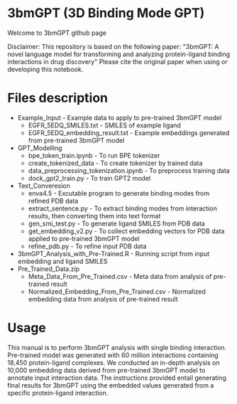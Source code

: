 # 3bmGPT (3D Binding Mode GPT)

Welcome to 3bmGPT github page

Disclaimer:
This repository is based on the following paper: "3bmGPT: A novel language model for transforming and analyzing protein-ligand binding interactions in drug discovery"
Please cite the original paper when using or developing this notebook.

# Files description
- Example_Input - Example data to apply to pre-trained 3bmGPT model
  - EGFR_5EDQ_SMILES.txt - SMILES of example ligand
  - EGFR_5EDQ_embedding_result.txt - Example embeddings generated from pre-trained 3bmGPT model
- GPT_Modelling
  - bpe_token_train.ipynb - To run BPE tokenizer
  - create_tokenized_data - To create tokenizer by trained data
  - data_preprocessing_tokenization.ipynb - To preprocess training data
  - dock_gpt2_train.py - To train GPT2 model
- Text_Converesion
  - enva4.5 - Excutable program to generate binding modes from refined PDB data
  - extract_sentence.py - To extract binding modes from interaction results, then converting them into text format
  - gen_smi_test.py - To generate ligand SMILES from PDB data
  - get_embedding_v2.py - To collect embedding vectors for PDB data applied to pre-trained 3bmGPT model
  - refine_pdb.py - To refine input PDB data
- 3bmGPT_Analysis_with_Pre-Trained.R - Running script from input embedding and ligand SMILES
- Pre_Trained_Data.zip
  - Meta_Data_From_Pre_Trained.csv - Meta data from analysis of pre-trained result
  - Normalized_Embedding_From_Pre_Trained.csv - Normalized embedding data from analysis of pre-trained result

# Usage
This manual is to perform 3bmGPT analysis with single binding interaction.
Pre-trained model was generated with 60 million interactions containing 18,450 protein-ligand complexes.
We conducted an in-depth analysis on 10,000 embedding data derived from pre-trained 3bmGPT model to annotate input interaction data.
The instructions provided entail generating final results for 3bmGPT using the embedded values generated from a specific protein-ligand interaction.



